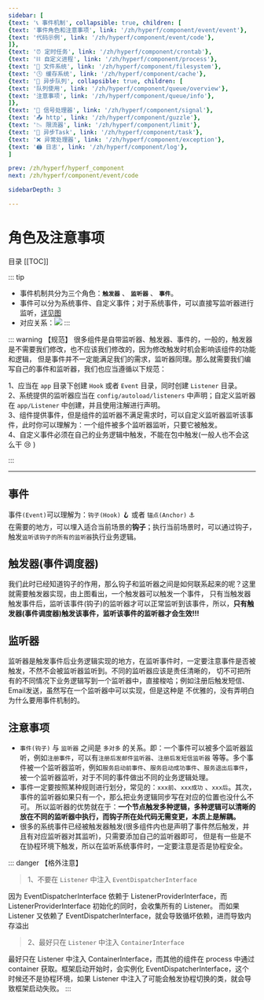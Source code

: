 ```yaml
---
sidebar: [
{text: '📞 事件机制', collapsible: true, children: [
{text: '事件角色和注意事项', link: '/zh/hyperf/component/event/event'},
{text: '代码示例', link: '/zh/hyperf/component/event/code'},
]},
{text: '⏰ 定时任务', link: '/zh/hyperf/component/crontab'},
{text: '⛓ 自定义进程', link: '/zh/hyperf/component/process'},
{text: '📝 文件系统', link: '/zh/hyperf/component/filesystem'},
{text: '🕓 缓存系统', link: '/zh/hyperf/component/cache'},
{text: '📩 异步队列', collapsible: true, children: [
{text: '队列使用', link: '/zh/hyperf/component/queue/overview'},
{text: '注意事项', link: '/zh/hyperf/component/queue/info'},
]},
{text: '🚦 信号处理器', link: '/zh/hyperf/component/signal'},
{text: '📤 http', link: '/zh/hyperf/component/guzzle'},
{text: '📉 限流器', link: '/zh/hyperf/component/limit'},
{text: '📮 异步Task', link: '/zh/hyperf/component/task'},
{text: '❌ 异常处理器', link: '/zh/hyperf/component/exception'},
{text: '🖨 日志', link: '/zh/hyperf/component/log'},
]

prev: /zh/hyperf/hyperf_component
next: /zh/hyperf/component/event/code

sidebarDepth: 3

---
```


# 角色及注意事项

目录
[[TOC]]

::: tip
- 事件机制共分为三个角色：**`触发器`** 、 **`监听器`** 、 **`事件`**。
- 事件可以分为系统事件、自定义事件；对于系统事件，可以直接写监听器进行监听，[详见图](https://hyperf.wiki/3.0/zh-cn/imgs/hyperf-events.svg)
- 对应关系：![](http://img.tzf-foryou.xyz/img/20220321102539.png)
:::

::: warning 【规范】
很多组件是自带监听器、触发器、事件的，一般的，触发器是不需要我们修改，也不应该我们修改的，因为修改触发时机会影响该组件的功能和逻辑，
但是事件并不一定能满足我们的需求，监听器同理。那么就需要我们编写自己的事件和监听器，我们也应当遵循以下规范：

1、应当在 `app` 目录下创建 `Hook` 或者 `Event` 目录，同时创建 `Listener` 目录。 \
2、系统提供的监听器应当在 `config/autoload/listeners` 中声明；自定义监听器在 `app/Listener` 中创建，并且使用注解进行声明。 \
3、组件提供事件，但是组件的监听器不满足需求时，可以自定义监听器监听该事件，此时你可以理解为：一个组件被多个监听器监听，只要它被触发。\
4、自定义事件必须在自己的业务逻辑中触发，不能在包中触发(一般人也不会这么干 :cry: )

:::

---
## 事件

事件`(Event)`可以理解为：`钩子(Hook)` :hook: 或者 `锚点(Anchor)` :anchor: \
在需要的地方，可以埋入适合当前场景的**钩子**；执行当前场景时，可以通过钩子，触发`监听该钩子的所有的监听器`执行业务逻辑。


## 触发器(事件调度器)

我们此时已经知道钩子的作用，那么钩子和监听器之间是如何联系起来的呢？这里就需要触发器实现，由上图看出，一个触发器可以触发一个事件，
只有当触发器触发事件后，监听该事件(钩子)的监听器才可以正常监听到该事件，所以，**只有触发器(事件调度器)触发该事件，监听该事件的监听器才会生效!!!**

## 监听器

监听器是触发事件后业务逻辑实现的地方，在监听事件时，一定要注意事件是否被触发，不然不会被监听器监听到。不同的监听器应该是责任清晰的，
切不可把所有的不同情况下业务逻辑写到一个监听器中，直接梭哈；例如注册后触发短信、Email发送，虽然写在一个监听器中可以实现，但是这种是
不优雅的，没有弄明白为什么要用事件机制的。

## 注意事项

- `事件(钩子)` 与 `监听器` 之间是 `多对多` 的关系。即：一个事件可以被多个监听器监听，例如`注册事件`，可以有`注册后发邮件监听器`、`注册后发短信监听器`
  等等。多个事件被一个监听器监听，例如`服务启动前事件`、`服务启动成功事件`、`服务退出后事件`，被一个监听器监听，对于不同的事件做出不同的业务逻辑处理。
- 事件一定要按照某种规则进行划分，常见的：`xxx前`、`xxx成功` 、`xxx后`。其次，事件的监听器如果只有一个，那么把业务逻辑同步写在对应的位置也没什么不可。
  所以监听器的优势就在于：**一个节点触发多种逻辑，多种逻辑可以清晰的放在不同的监听器中执行，而钩子所在处代码无需变更，本质上是解耦。**
- 很多的系统事件已经被触发器触发(很多组件内也是声明了事件然后触发，并且有对应监听器对其监听)，只需要添加自己的监听器即可，
  但是有一些是不在协程环境下触发，所以在监听系统事件时，一定要注意是否是协程安全。

::: danger 【格外注意】
> 1、不要在 `Listener` 中注入 `EventDispatcherInterface`

因为 EventDispatcherInterface 依赖于 ListenerProviderInterface，而 ListenerProviderInterface 初始化的同时，会收集所有的 Listener。
而如果 Listener 又依赖了 EventDispatcherInterface，就会导致循坏依赖，进而导致内存溢出

> 2、最好只在 `Listener` 中注入 `ContainerInterface`

最好只在 Listener 中注入 ContainerInterface，而其他的组件在 process 中通过 container 获取。框架启动开始时，会实例化 EventDispatcherInterface，这个时候还不是协程环境，如果 Listener 中注入了可能会触发协程切换的类，就会导致框架启动失败。
:::